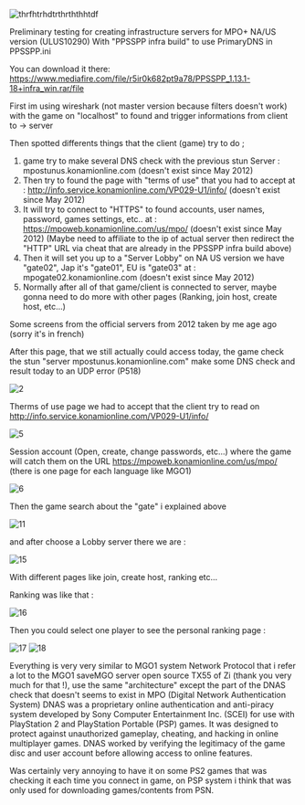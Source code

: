 ![thrfhtrhdtrthrththhtdf](https://github.com/snakeswiss/Project-saveMPO-/assets/140389050/76274f83-8329-4b36-8262-a183ad3c7341)

Preliminary testing for creating infrastructure servers for MPO+ NA/US version (ULUS10290)
With "PPSSPP infra build" to use PrimaryDNS in PPSSPP.ini

You can download it there: https://www.mediafire.com/file/r5ir0k682pt9a78/PPSSPP_1.13.1-18+infra_win.rar/file

First im using wireshark (not master version because filters doesn't work) with the game on "localhost" to found and trigger informations from client to -> server

Then spotted differents things that the client (game) try to do ;

1. game try to make several DNS check with the previous stun Server : mpostunus.konamionline.com (doesn't exist since May 2012)
2. Then try to found the page with "terms of use" that you had to accept at : http://info.service.konamionline.com/VP029-U1/info/ (doesn't exist since May 2012)
3. It will try to connect to "HTTPS" to found accounts, user names, password, games settings, etc.. at : https://mpoweb.konamionline.com/us/mpo/ (doesn't exist since May 2012) (Maybe need to affiliate to the ip of actual server then redirect the "HTTP" URL via cheat that are already in the PPSSPP infra build above)
5. Then it will set you up to a "Server Lobby" on NA US version we have "gate02", Jap it's "gate01", EU is "gate03" at : mpogate02.konamionline.com (doesn't exist since May 2012)
6. Normally after all of that game/client is connected to server, maybe gonna need to do more with other pages (Ranking, join host, create host, etc...)

Some screens from the official servers from 2012 taken by me age ago (sorry it's in french) 

After this page, that we still actually could access today, the game check the stun "server mpostunus.konamionline.com" make some DNS check and result today to an UDP error (P518)

![2](https://github.com/snakeswiss/Project-saveMPO-/assets/140389050/7114c37e-d47f-4d8a-9ac4-f8be32fd75ff)


Therms of use page we had to accept that the client try to read on http://info.service.konamionline.com/VP029-U1/info/

![5](https://github.com/snakeswiss/Project-saveMPO-/assets/140389050/2d0c66d1-a802-4574-90d2-b18eada313be)


Session account (Open, create, change passwords, etc...) where the game will catch them on the URL https://mpoweb.konamionline.com/us/mpo/ (there is one page for each language like MGO1)

![6](https://github.com/snakeswiss/Project-saveMPO-/assets/140389050/ed10ed11-4715-49e8-bca3-b5d8e89c6f49)


Then the game search about the "gate" i explained above 

![11](https://github.com/snakeswiss/Project-saveMPO-/assets/140389050/3fafe8fb-9918-4701-8c7d-781e1dabcb48)


and after choose a Lobby server there we are : 

![15](https://github.com/snakeswiss/Project-saveMPO-/assets/140389050/dc6f715c-49c3-41e0-8b76-704f4b126fef)

With different pages like join, create host, ranking etc...


Ranking was like that : 

![16](https://github.com/snakeswiss/Project-saveMPO-/assets/140389050/285059a3-b85f-4c1a-9cf1-bcb2c0022a21)


Then you could select one player to see the personal ranking page :

![17](https://github.com/snakeswiss/Project-saveMPO-/assets/140389050/967c9898-38c7-4a3e-ac41-f67d84563be4)
![18](https://github.com/snakeswiss/Project-saveMPO-/assets/140389050/6b71f085-b02e-4bb6-8a2c-03ebc7c69edc)


Everything is very very similar to MGO1 system Network Protocol that i refer a lot to the MGO1 saveMGO server open source TX55 of Zi (thank you very much for that !), use the same "architecture" except the part of the DNAS check that doesn't seems to exist in MPO (Digital Network Authentication System) DNAS was a proprietary online authentication and anti-piracy system developed by Sony Computer Entertainment Inc. (SCEI) for use with PlayStation 2 and PlayStation Portable (PSP) games. It was designed to protect against unauthorized gameplay, cheating, and hacking in online multiplayer games. DNAS worked by verifying the legitimacy of the game disc and user account before allowing access to online features.

Was certainly very annoying to have it on some PS2 games that was checking it each time you connect in game, on PSP system i think that was only used for downloading games/contents from PSN.
